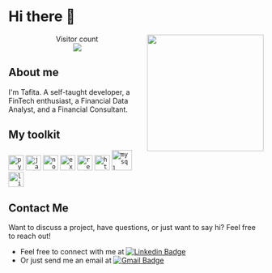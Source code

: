# Hi there :wave:


<img align='right' src="https://media.giphy.com/media/H1jSPXCJmo8AZi3gdP/giphy.gif" width="230">




<p align="center"> 
  Visitor count<br>
  <img src="https://profile-counter.glitch.me/t4fita/count.svg" />
</p>

## About me

<link rel="stylesheet" href="https://cdn.jsdelivr.net/gh/devicons/devicon@v2.15.1/devicon.min.css">
          
I'm Tafita. A self-taught developer, a FinTech enthusiast, a Financial Data Analyst, and a Financial Consultant.

## My toolkit
<code><img height="30" alt="python" src="https://cdn.jsdelivr.net/gh/devicons/devicon/icons/python/python-original.svg"></code>
<code><img height="30" alt="javascript" src="https://cdn.jsdelivr.net/gh/devicons/devicon/icons/javascript/javascript-plain.svg"></code>
<code><img height="30" alt="nodejs" src="https://cdn.jsdelivr.net/gh/devicons/devicon/icons/nodejs/nodejs-original-wordmark.svg"></code>
<code><img height="30" alt="express" src="https://cdn.jsdelivr.net/gh/devicons/devicon/icons/express/express-original.svg"></code>
<code><img height="30" alt="react" src="https://cdn.jsdelivr.net/gh/devicons/devicon/icons/react/react-original.svg"></code>
<code><img height="30" alt="html" src="https://cdn.jsdelivr.net/gh/devicons/devicon/icons/html5/html5-original-wordmark.svg"></code>
<code><img height="40" alt="mysql" src="https://cdn.jsdelivr.net/gh/devicons/devicon/icons/mysql/mysql-original-wordmark.svg"></code>
<code><img height="30" alt="linux" src="https://cdn.jsdelivr.net/gh/devicons/devicon/icons/linux/linux-original.svg"></code>

## Contact Me
Want to discuss a project, have questions, or just want to say hi? Feel free to reach out!
- Feel free to connect with me at [![Linkedin Badge](https://img.shields.io/badge/-Tafita_Rakotondrafara-blue?style=flat-square&logo=Linkedin&logoColor=white&link=https://www.linkedin.com/in/tafita-rakotondrafara/)](https://www.linkedin.com/in/tafita-rakotondrafara) 
- Or just send me an email at [![Gmail Badge](https://img.shields.io/badge/-tafitantsoa.rakotondrafara-c14438?style=flat-square&logo=Gmail&logoColor=white&link=mailto:tafitantsoa.rakotondrafara@gmail.com)](mailto:tafitantsoa.rakotondrafara@gmail.com)
